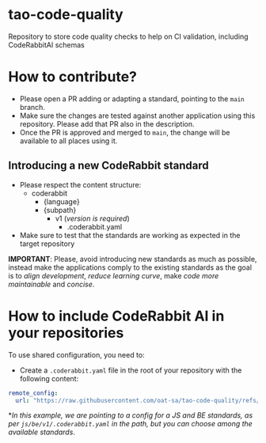 # tao-code-quality

Repository to store code quality checks to help on CI validation, including CodeRabbitAI schemas

# How to contribute?

- Please open a PR adding or adapting a standard, pointing to the `main` branch.
- Make sure the changes are tested against another application using this repository. Please add that PR also in the description.
- Once the PR is approved and merged to `main`, the change will be available to all places using it.

## Introducing a new CodeRabbit standard

- Please respect the content structure:
  - coderabbit
    -  {language}
      - {subpath}
        - v1 (_version is required_)
          - .coderabbit.yaml
- Make sure to test that the standards are working as expected in the target repository

**IMPORTANT**: Please, avoid introducing new standards as much as possible, instead make the applications
comply to the existing standards as the goal is to _align development_, 
_reduce learning curve_, make _code more maintainable_ and _concise_. 

# How to include CodeRabbit AI in your repositories

To use shared configuration, you need to:

- Create a `.coderabbit.yaml` file in the root of your repository with the following content: 

```yaml
remote_config:
  url: "https://raw.githubusercontent.com/oat-sa/tao-code-quality/refs/heads/main/coderabbit/js/be/v1/.coderabbit.yaml"
```

*_In this example, we are pointing to a config for a JS and BE standards, as per `js/be/v1/.coderabbit.yaml` 
in the path, but you can choose among the available standards_.
